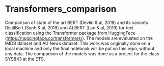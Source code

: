 # Transformers_comparison
Comparison of state of the art BERT (Devlin &amp; al, 2018) and its variants DistilBert (Sanh &amp; al, 2019) and ALBERT (Lan &amp; al, 2019)  for text classification using the Transformer package from HuggingFace (https://huggingface.co/transformers/).
The models are evaluated on the IMDB dataset and AG News dataset.
This work was originally done on a local machine and only the final notebook will be put on this repo, without any data.
The comparison of the models was done as a project for the class SYS843 at the ETS.
